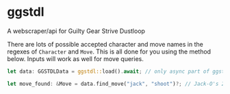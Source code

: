 # ggstdl
A webscraper/api for Guilty Gear Strive Dustloop  

There are lots of possible accepted character and move names in the regexes of `Character` and `Move`. This is all done for you using the method below. Inputs will work as well for move queries.

```rust
let data: GGSTDLData = ggstdl::load().await; // only async part of ggstdl

let move_found: &Move = data.find_move("jack", "shoot")?; // Jack-O's 236K (minion shoot)
```
